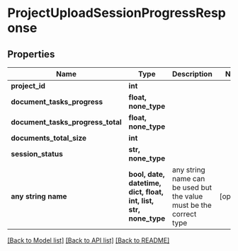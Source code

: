 # ProjectUploadSessionProgressResponse


## Properties
Name | Type | Description | Notes
------------ | ------------- | ------------- | -------------
**project_id** | **int** |  | 
**document_tasks_progress** | **float, none_type** |  | 
**document_tasks_progress_total** | **float, none_type** |  | 
**documents_total_size** | **int** |  | 
**session_status** | **str, none_type** |  | 
**any string name** | **bool, date, datetime, dict, float, int, list, str, none_type** | any string name can be used but the value must be the correct type | [optional]

[[Back to Model list]](../README.md#documentation-for-models) [[Back to API list]](../README.md#documentation-for-api-endpoints) [[Back to README]](../README.md)


